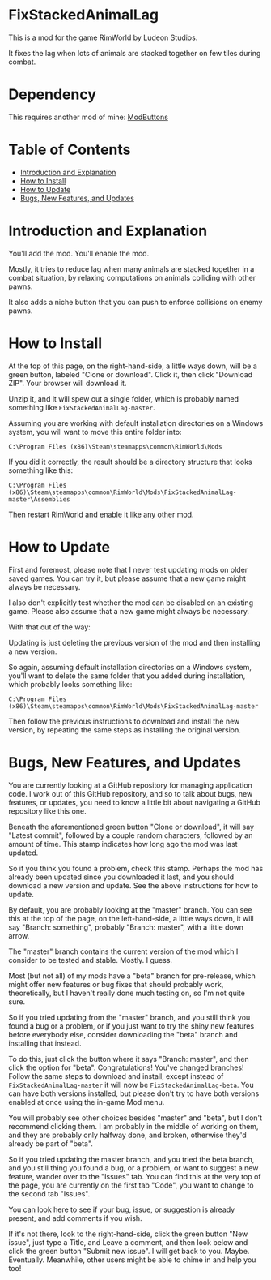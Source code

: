 # FixStackedAnimalLag

This is a mod for the game RimWorld by Ludeon Studios.

It fixes the lag when lots of animals are stacked together on few tiles during combat.

# Dependency

This requires another mod of mine: [ModButtons](https://github.com/maarxx/ModButtons)

# Table of Contents

* [Introduction and Explanation](#introduction-and-explanation)
* [How to Install](#how-to-install)
* [How to Update](#how-to-update)
* [Bugs, New Features, and Updates](#bugs-new-features-and-updates)

# Introduction and Explanation

You'll add the mod. You'll enable the mod.

Mostly, it tries to reduce lag when many animals are stacked together in a combat situation, by relaxing computations on animals colliding with other pawns.

It also adds a niche button that you can push to enforce collisions on enemy pawns.

# How to Install

At the top of this page, on the right-hand-side, a little ways down, will be a green button, labeled "Clone or download". Click it, then click "Download ZIP". Your browser will download it.

Unzip it, and it will spew out a single folder, which is probably named something like `FixStackedAnimalLag-master`.

Assuming you are working with default installation directories on a Windows system, you will want to move this entire folder into:

`C:\Program Files (x86)\Steam\steamapps\common\RimWorld\Mods`

If you did it correctly, the result should be a directory structure that looks something like this:

`C:\Program Files (x86)\Steam\steamapps\common\RimWorld\Mods\FixStackedAnimalLag-master\Assemblies`

Then restart RimWorld and enable it like any other mod.

# How to Update

First and foremost, please note that I never test updating mods on older saved games. You can try it, but please assume that a new game might always be necessary.

I also don't explicitly test whether the mod can be disabled on an existing game. Please also assume that a new game might always be necessary.

With that out of the way:

Updating is just deleting the previous version of the mod and then installing a new version.

So again, assuming default installation directories on a Windows system, you'll want to delete the same folder that you added during installation, which probably looks something like:

`C:\Program Files (x86)\Steam\steamapps\common\RimWorld\Mods\FixStackedAnimalLag-master`

Then follow the previous instructions to download and install the new version, by repeating the same steps as installing the original version.

# Bugs, New Features, and Updates

You are currently looking at a GitHub repository for managing application code. I work out of this GitHub repository, and so to talk about bugs, new features, or updates, you need to know a little bit about navigating a GitHub repository like this one.

Beneath the aforementioned green button "Clone or download", it will say "Latest commit", followed by a couple random characters, followed by an amount of time. This stamp indicates how long ago the mod was last updated.

So if you think you found a problem, check this stamp. Perhaps the mod has already been updated since you downloaded it last, and you should download a new version and update. See the above instructions for how to update.

By default, you are probably looking at the "master" branch. You can see this at the top of the page, on the left-hand-side, a little ways down, it will say "Branch: something", probably "Branch: master", with a little down arrow.

The "master" branch contains the current version of the mod which I consider to be tested and stable. Mostly. I guess.

Most (but not all) of my mods have a "beta" branch for pre-release, which might offer new features or bug fixes that should probably work, theoretically, but I haven't really done much testing on, so I'm not quite sure.

So if you tried updating from the "master" branch, and you still think you found a bug or a problem, or if you just want to try the shiny new features before everybody else, consider downloading the "beta" branch and installing that instead.

To do this, just click the button where it says "Branch: master", and then click the option for "beta". Congratulations! You've changed branches! Follow the same steps to download and install, except instead of `FixStackedAnimalLag-master` it will now be `FixStackedAnimalLag-beta`. You can have both versions installed, but please don't try to have both versions enabled at once using the in-game Mod menu.

You will probably see other choices besides "master" and "beta", but I don't recommend clicking them. I am probably in the middle of working on them, and they are probably only halfway done, and broken, otherwise they'd already be part of "beta".

So if you tried updating the master branch, and you tried the beta branch, and you still thing you found a bug, or a problem, or want to suggest a new feature, wander over to the "Issues" tab. You can find this at the very top of the page, you are currently on the first tab "Code", you want to change to the second tab "Issues".

You can look here to see if your bug, issue, or suggestion is already present, and add comments if you wish.

If it's not there, look to the right-hand-side, click the green button "New issue", just type a Title, and Leave a comment, and then look below and click the green button "Submit new issue". I will get back to you. Maybe. Eventually. Meanwhile, other users might be able to chime in and help you too!
